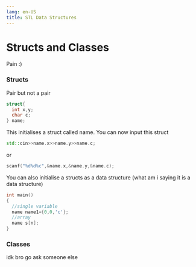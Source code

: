 ```yaml
---
lang: en-US
title: STL Data Structures
---
```


# Structs and Classes

Pain :)

### Structs


Pair but not a pair
```cpp
struct{
  int x,y;
  char c;
} name;
```
This initialises a struct called name. You can now input this struct
```cpp
std::cin>>name.x>>name.y>>name.c;
```
or
```cpp
scanf("%d%d%c",&name.x,&name.y,&name.c);
```
You can also initialise a structs as a data structure (what am i saying it is a data structure)
```cpp
int main()
{
  //single variable
  name name1={0,0,'c'};
  //array
  name s[n];
}
```

### Classes
idk bro go ask someone else
